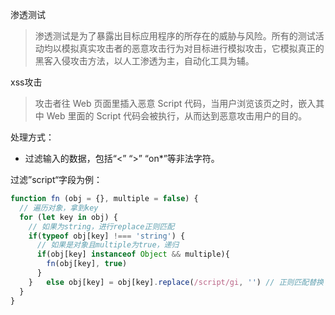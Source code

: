 渗透测试

> 渗透测试是为了暴露出目标应用程序的所存在的威胁与风险。所有的测试活动均以模拟真实攻击者的恶意攻击行为对目标进行模拟攻击，它模拟真正的黑客入侵攻击方法，以人工渗透为主，自动化工具为辅。



xss攻击

> 攻击者往 Web 页面里插入恶意 Script 代码，当用户浏览该页之时，嵌入其中 Web 里面的 Script 代码会被执行，从而达到恶意攻击用户的目的。

处理方式：

- 过滤输入的数据，包括“<” “>” “on*”等非法字符。



过滤”script“字段为例：

```js
function fn (obj = {}, multiple = false) {
  // 遍历对象，拿到key
  for (let key in obj) {
    // 如果为string，进行replace正则匹配
    if(typeof obj[key] !=== 'string') {
      // 如果是对象且multiple为true，递归
      if(obj[key] instanceof Object && multiple){
        fn(obj[key], true)
      }
    }	else obj[key] = obj[key].replace(/script/gi, '') // 正则匹配替换
  }
}
```

